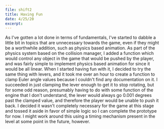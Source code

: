 ```yaml
---
file: shift2
title: Having Fun
date: 4/25/20
excerpt: 
---
```

As I've gotten a lot done in terms of fundamentals, I've started to dabble a little bit in topics that are unnecessary towards the game, even if they might be a worthwhile addition, such as physics based animation. As part of the physics system based on the collision manager, I added a function which would control any object in the game that would be pushed by the player, and was fairly simple to implement physics based animation for since it would be all linear. When I started having fun with it, I decided to try the same thing with levers, and it took me over an hour to create a function to clamp Euler angle values because I couldn't find any documentation on it. I succeeded in just clamping the lever enough to get it to stop rotating, but for some odd reason, presumably having to do with some function of the engine that I don't understand, the lever would always go 0.001 degrees past the clamped value, and therefore the player would be unable to push it back. I decided it wasn't completely necessary for the game at this stage and tossed it aside in favor of simple logic so I can complete the prototype for now. I might work around this using a timing mechanism present in the level at some point in the future, however.